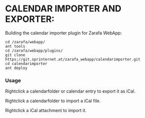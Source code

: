 CALENDAR IMPORTER AND EXPORTER:
===

Building the calendar importer plugin for Zarafa WebApp:

```
cd /zarafa/webapp/
ant tools
cd /zarafa/webapp/plugins/
git clone https://git.sprinternet.at/zarafa_webapp/calendarimporter.git
cd calendarimporter
ant deploy
```

### Usage
Rightclick a calendarfolder or calendar entry to export it as iCal.

Rightclick a calendarfolder to import a iCal file.

Rightclick a iCal attachment to import it.